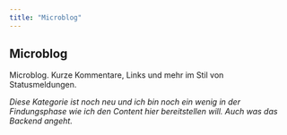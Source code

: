 ```yaml
---
title: "Microblog"
---
```


## Microblog

Microblog. Kurze Kommentare, Links und mehr im Stil von Statusmeldungen.

_Diese Kategorie ist noch neu und ich bin noch ein wenig in der Findungsphase wie ich den Content hier bereitstellen will. Auch was das Backend angeht._